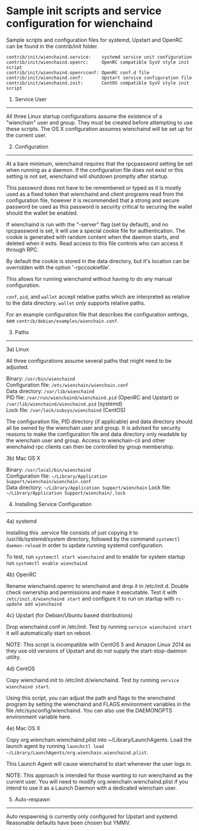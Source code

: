 Sample init scripts and service configuration for wienchaind
==========================================================

Sample scripts and configuration files for systemd, Upstart and OpenRC
can be found in the contrib/init folder.

    contrib/init/wienchaind.service:    systemd service unit configuration
    contrib/init/wienchaind.openrc:     OpenRC compatible SysV style init script
    contrib/init/wienchaind.openrcconf: OpenRC conf.d file
    contrib/init/wienchaind.conf:       Upstart service configuration file
    contrib/init/wienchaind.init:       CentOS compatible SysV style init script

1. Service User
---------------------------------

All three Linux startup configurations assume the existence of a "wienchain" user
and group.  They must be created before attempting to use these scripts.
The OS X configuration assumes wienchaind will be set up for the current user.

2. Configuration
---------------------------------

At a bare minimum, wienchaind requires that the rpcpassword setting be set
when running as a daemon.  If the configuration file does not exist or this
setting is not set, wienchaind will shutdown promptly after startup.

This password does not have to be remembered or typed as it is mostly used
as a fixed token that wienchaind and client programs read from the configuration
file, however it is recommended that a strong and secure password be used
as this password is security critical to securing the wallet should the
wallet be enabled.

If wienchaind is run with the "-server" flag (set by default), and no rpcpassword is set,
it will use a special cookie file for authentication. The cookie is generated with random
content when the daemon starts, and deleted when it exits. Read access to this file
controls who can access it through RPC.

By default the cookie is stored in the data directory, but it's location can be overridden
with the option '-rpccookiefile'.

This allows for running wienchaind without having to do any manual configuration.

`conf`, `pid`, and `wallet` accept relative paths which are interpreted as
relative to the data directory. `wallet` *only* supports relative paths.

For an example configuration file that describes the configuration settings,
see `contrib/debian/examples/wienchain.conf`.

3. Paths
---------------------------------

3a) Linux

All three configurations assume several paths that might need to be adjusted.

Binary:              `/usr/bin/wienchaind`  
Configuration file:  `/etc/wienchain/wienchain.conf`  
Data directory:      `/var/lib/wienchaind`  
PID file:            `/var/run/wienchaind/wienchaind.pid` (OpenRC and Upstart) or `/var/lib/wienchaind/wienchaind.pid` (systemd)  
Lock file:           `/var/lock/subsys/wienchaind` (CentOS)  

The configuration file, PID directory (if applicable) and data directory
should all be owned by the wienchain user and group.  It is advised for security
reasons to make the configuration file and data directory only readable by the
wienchain user and group.  Access to wienchain-cli and other wienchaind rpc clients
can then be controlled by group membership.

3b) Mac OS X

Binary:              `/usr/local/bin/wienchaind`  
Configuration file:  `~/Library/Application Support/wienchain/wienchain.conf`  
Data directory:      `~/Library/Application Support/wienchain`
Lock file:           `~/Library/Application Support/wienchain/.lock`

4. Installing Service Configuration
-----------------------------------

4a) systemd

Installing this .service file consists of just copying it to
/usr/lib/systemd/system directory, followed by the command
`systemctl daemon-reload` in order to update running systemd configuration.

To test, run `systemctl start wienchaind` and to enable for system startup run
`systemctl enable wienchaind`

4b) OpenRC

Rename wienchaind.openrc to wienchaind and drop it in /etc/init.d.  Double
check ownership and permissions and make it executable.  Test it with
`/etc/init.d/wienchaind start` and configure it to run on startup with
`rc-update add wienchaind`

4c) Upstart (for Debian/Ubuntu based distributions)

Drop wienchaind.conf in /etc/init.  Test by running `service wienchaind start`
it will automatically start on reboot.

NOTE: This script is incompatible with CentOS 5 and Amazon Linux 2014 as they
use old versions of Upstart and do not supply the start-stop-daemon utility.

4d) CentOS

Copy wienchaind.init to /etc/init.d/wienchaind. Test by running `service wienchaind start`.

Using this script, you can adjust the path and flags to the wienchaind program by
setting the wienchaind and FLAGS environment variables in the file
/etc/sysconfig/wienchaind. You can also use the DAEMONOPTS environment variable here.

4e) Mac OS X

Copy org.wienchain.wienchaind.plist into ~/Library/LaunchAgents. Load the launch agent by
running `launchctl load ~/Library/LaunchAgents/org.wienchain.wienchaind.plist`.

This Launch Agent will cause wienchaind to start whenever the user logs in.

NOTE: This approach is intended for those wanting to run wienchaind as the current user.
You will need to modify org.wienchain.wienchaind.plist if you intend to use it as a
Launch Daemon with a dedicated wienchain user.

5. Auto-respawn
-----------------------------------

Auto respawning is currently only configured for Upstart and systemd.
Reasonable defaults have been chosen but YMMV.
